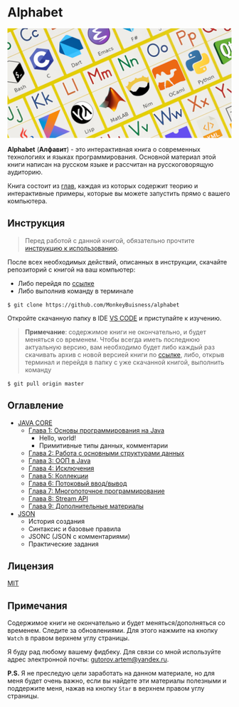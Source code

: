 # Alphabet

![alphabet-logo](https://github.com/MonkeyBuisness/alphabet/raw/master/.github/assets/logo.png)

**Alphabet** (**Алфавит**) - это интерактивная книга о современных технологиях и языках программирования.
Основной материал этой книги написан на русском языке и рассчитан на русскоговорящую аудиторию.

Книга состоит из [глав](#оглавление), каждая из которых содержит теорию и интерактивные примеры, которые вы можете запустить прямо с вашего компьютера.

## Инструкция

> Перед работой с данной книгой, обязательно прочтите [инструкцию к использованию](https://github.com/MonkeyBuisness/alphabet/blob/master/INSTRUCTION.md).

После всех необходимых действий, описанных в инструкции, скачайте репозиторий с книгой на ваш компьютер:
- Либо перейдя по [ссылке](https://github.com/MonkeyBuisness/alphabet/archive/refs/heads/master.zip)
- Либо выполнив команду в терминале

```console
$ git clone https://github.com/MonkeyBuisness/alphabet
```

Откройте скачанную папку в IDE [VS CODE](https://code.visualstudio.com/) и приступайте к изучению.

> **Примечание**: содержимое книги не окончательно, и будет меняться со временем. Чтобы всегда иметь последнюю актуальную версию, вам необходимо будет либо каждый раз скачивать архив с новой версией книги по [ссылке](https://github.com/MonkeyBuisness/alphabet/archive/refs/heads/master.zip), либо, открыв терминал и перейдя в папку с уже скачанной книгой, выполнить команду

```console
$ git pull origin master
```

## Оглавление

- [JAVA CORE](https://github.com/MonkeyBuisness/alphabet/blob/master/java-core)
  - [Глава 1: Основы программирования на Java](https://github.com/MonkeyBuisness/alphabet/blob/master/java-core/part1)
    - Hello, world!
    - Примитивные типы данных, комментарии
    <!-- - Арифметические операции над примитивными типами. Явное и неявное преобразование типов -->
    <!-- - Понятие алгоритма. Операторы ветвления. Логические операторы -->
    <!-- - Побитовые операторы -->
    <!-- - Операции присваивания и приоритет операций -->
    <!-- - Практические задания -->
  - [Глава 2: Работа с основными структурами данных](https://github.com/MonkeyBuisness/alphabet/blob/master/java-core/part2)
    <!-- - Массивы -->
    <!-- - Циклы -->
    <!-- - Методы. Использование рекурсии -->
    <!-- - Понятие пакета, импорт пакетов. -->
    <!-- - Практические задания -->
  - [Глава 3: ООП в Java](https://github.com/MonkeyBuisness/alphabet/blob/master/java-core/part3)
    <!-- - Введение в ООП. Основные принципы -->
    <!-- - Абстрактные классы и интерфейсы -->
    <!-- - Статические поля классов -->
    <!-- - Внутренние и вложенные классы -->
    <!-- - Ссылочность -->
    <!-- - Класс Object -->
    <!-- - Лямбда-выражения -->
    <!-- - Классы работы со строками: String, StringBuffer и StringBuilder. Форматирование строк -->
    <!-- - Вспомогательные классы: Scanner, Math, Random, Date, Calendar, File -->
    <!-- - Records -->
    <!-- - Клонирование объектов -->
    <!-- - Константы, ключевое слово `final` -->
    <!-- - Классы-обёртки над примитивными типами -->
    <!-- - Обобщения -->
    <!-- - Перечисления -->
    <!-- - Практические задания -->
  - [Глава 4: Исключения](https://github.com/MonkeyBuisness/alphabet/blob/master/java-core/part4)
    <!-- - Обработка и генерация исключений -->
    <!-- - Исключения: создание собственных классов-исключений -->
    <!-- - Практические задания -->
  - [Глава 5: Коллекции](https://github.com/MonkeyBuisness/alphabet/blob/master/java-core/part5)
    <!-- - Основные коллекции в Java -->
    <!-- - Итераторы -->
    <!-- - Практические задания -->
  - [Глава 6: Потоковый ввод/вывод](https://github.com/MonkeyBuisness/alphabet/blob/master/java-core/part6)
    <!-- - Чтение и запись текстовых файлов -->
    <!-- - Сериализация и десериализация объектов -->
    <!-- - Практические задания -->
  - [Глава 7: Многопоточное программирование](https://github.com/MonkeyBuisness/alphabet/blob/master/java-core/part7)
    <!-- - Создание и запуск потоков -->
    <!-- - Синхронизация потоков, ключевое слово `synchronized` -->
    <!-- - Взаимодействие потоков, обмен данными, семафоры -->
    <!-- - Взаимные блокировки, ограничение доступа к общему ресурсу -->
    <!-- - Практические задания -->
  - [Глава 8: Stream API](https://github.com/MonkeyBuisness/alphabet/blob/master/java-core/part8)
    <!-- - Введение в Java Stream API -->
    <!-- - Основные методы Stream API -->
    <!-- - Практические задания -->
  - [Глава 9: Дополнительные материалы](https://github.com/MonkeyBuisness/alphabet/blob/master/java-core/part8)
  <!-- - Переменные среды и входные аргументы -->
- [JSON](https://github.com/MonkeyBuisness/alphabet/blob/master/json)
  - История создания
  - Синтаксис и базовые правила
  - JSONC (JSON c комментариями)
  - Практические задания

## Лицензия

[MIT](https://github.com/MonkeyBuisness/alphabet/blob/master/LICENSE)

## Примечания

Содержимое книги не окончательно и будет меняться/дополняться со временем.
Следите за обновлениями. Для этого нажмите на кнопку `Watch` в правом верхнем углу страницы.

Я буду рад любому вашему фидбеку. Для связи со мной используйте адрес электронной почты: gutorov.artem@yandex.ru.

**P.S.** Я не преследую цели заработать на данном материале, но для меня будет очень важно, если вы найдете эти материалы полезными и поддержите меня, нажав на кнопку `Star` в верхнем правом углу страницы.
